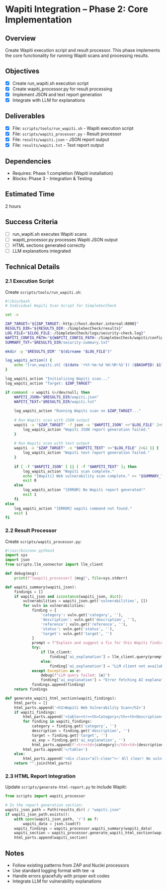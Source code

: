 # Wapiti Integration – Phase 2: Core Implementation

## Overview
Create Wapiti execution script and result processor. This phase implements the core functionality for running Wapiti scans and processing results.

## Objectives
- [x] Create run_wapiti.sh execution script
- [x] Create wapiti_processor.py for result processing
- [x] Implement JSON and text report generation
- [x] Integrate with LLM for explanations

## Deliverables
- [x] File: `scripts/tools/run_wapiti.sh` - Wapiti execution script
- [x] File: `scripts/wapiti_processor.py` - Result processor
- [x] File: `results/wapiti.json` - JSON report output
- [x] File: `results/wapiti.txt` - Text report output

## Dependencies
- Requires: Phase 1 completion (Wapiti installation)
- Blocks: Phase 3 - Integration & Testing

## Estimated Time
2 hours

## Success Criteria
- [ ] run_wapiti.sh executes Wapiti scans
- [ ] wapiti_processor.py processes Wapiti JSON output
- [ ] HTML sections generated correctly
- [ ] LLM explanations integrated

## Technical Details

### 2.1 Execution Script
Create `scripts/tools/run_wapiti.sh`:
```bash
#!/bin/bash
# Individual Wapiti Scan Script for SimpleSecCheck

set -e

ZAP_TARGET="${ZAP_TARGET:-http://host.docker.internal:8000}"
RESULTS_DIR="${RESULTS_DIR:-/SimpleSecCheck/results}"
LOG_FILE="${LOG_FILE:-/SimpleSecCheck/logs/security-check.log}"
WAPITI_CONFIG_PATH="${WAPITI_CONFIG_PATH:-/SimpleSecCheck/wapiti/config.yaml}"
SUMMARY_TXT="$RESULTS_DIR/security-summary.txt"

mkdir -p "$RESULTS_DIR" "$(dirname "$LOG_FILE")"

log_wapiti_action() {
    echo "[run_wapiti.sh] ($(date '+%Y-%m-%d %H:%M:%S')) ($BASHPID) $1" | tee -a "$LOG_FILE"
}

log_wapiti_action "Initializing Wapiti scan..."
log_wapiti_action "Target: $ZAP_TARGET"

if command -v wapiti &>/dev/null; then
    WAPITI_JSON="$RESULTS_DIR/wapiti.json"
    WAPITI_TEXT="$RESULTS_DIR/wapiti.txt"
    
    log_wapiti_action "Running Wapiti scan on $ZAP_TARGET..."
    
    # Run Wapiti scan with JSON output
    wapiti -u "$ZAP_TARGET" -f json -o "$WAPITI_JSON" >>"$LOG_FILE" 2>&1 || {
        log_wapiti_action "Wapiti JSON report generation failed."
    }
    
    # Run Wapiti scan with text output
    wapiti -u "$ZAP_TARGET" -o "$WAPITI_TEXT" >>"$LOG_FILE" 2>&1 || {
        log_wapiti_action "Wapiti text report generation failed."
    }
    
    if [ -f "$WAPITI_JSON" ] || [ -f "$WAPITI_TEXT" ]; then
        log_wapiti_action "Wapiti scan complete."
        echo "[Wapiti] Web vulnerability scan complete." >> "$SUMMARY_TXT"
        exit 0
    else
        log_wapiti_action "[ERROR] No Wapiti report generated!"
        exit 1
    fi
else
    log_wapiti_action "[ERROR] wapiti command not found."
    exit 1
fi
```

### 2.2 Result Processor
Create `scripts/wapiti_processor.py`:
```python
#!/usr/bin/env python3
import sys
import json
from scripts.llm_connector import llm_client

def debug(msg):
    print(f"[wapiti_processor] {msg}", file=sys.stderr)

def wapiti_summary(wapiti_json):
    findings = []
    if wapiti_json and isinstance(wapiti_json, dict):
        vulnerabilities = wapiti_json.get('vulnerabilities', [])
        for vuln in vulnerabilities:
            finding = {
                'category': vuln.get('category', ''),
                'description': vuln.get('description', ''),
                'reference': vuln.get('reference', ''),
                'status': vuln.get('status', ''),
                'target': vuln.get('target', '')
            }
            prompt = f"Explain and suggest a fix for this Wapiti finding: {finding['description']} - Category: {finding['category']}"
            try:
                if llm_client:
                    finding['ai_explanation'] = llm_client.query(prompt)
                else:
                    finding['ai_explanation'] = "LLM client not available."
            except Exception as e:
                debug(f"LLM query failed: {e}")
                finding['ai_explanation'] = "Error fetching AI explanation."
            findings.append(finding)
    return findings

def generate_wapiti_html_section(wapiti_findings):
    html_parts = []
    html_parts.append('<h2>Wapiti Web Vulnerability Scan</h2>')
    if wapiti_findings:
        html_parts.append('<table><tr><th>Category</th><th>Description</th><th>Target</th><th>AI Explanation</th></tr>')
        for finding in wapiti_findings:
            category = finding.get('category', '')
            description = finding.get('description', '')
            target = finding.get('target', '')
            ai_exp = finding.get('ai_explanation', '')
            html_parts.append(f'<tr><td>{category}</td><td>{description}</td><td>{target}</td><td>{ai_exp}</td></tr>')
        html_parts.append('</table>')
    else:
        html_parts.append('<div class="all-clear">✅ All clear! No vulnerabilities found.</div>')
    return "".join(html_parts)
```

### 2.3 HTML Report Integration
Update `scripts/generate-html-report.py` to include Wapiti:
```python
from scripts import wapiti_processor

# In the report generation section:
wapiti_json_path = Path(results_dir) / "wapiti.json"
if wapiti_json_path.exists():
    with open(wapiti_json_path, 'r') as f:
        wapiti_data = json.load(f)
    wapiti_findings = wapiti_processor.wapiti_summary(wapiti_data)
    wapiti_section = wapiti_processor.generate_wapiti_html_section(wapiti_findings)
    html_parts.append(wapiti_section)
```

## Notes
- Follow existing patterns from ZAP and Nuclei processors
- Use standard logging format with tee -a
- Handle errors gracefully with proper exit codes
- Integrate LLM for vulnerability explanations

